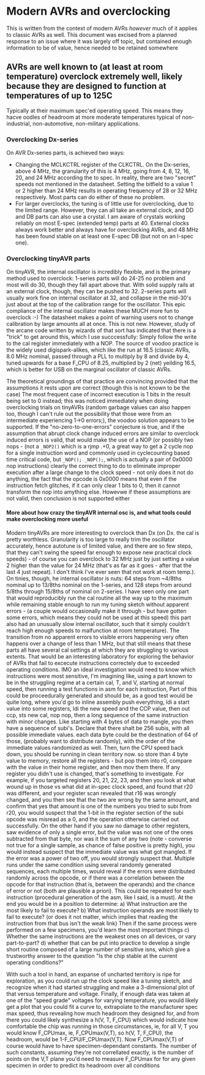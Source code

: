 # Modern AVRs and overclocking
This is written from the context of modern AVRs *however* much of it applies to classic AVRs as well. This document was excised from a planned response to an issue where it was largely off topic, but contained enough information to be of value, hence needed to be retained somewhere

## AVRs are well known to (at least at room temperature) overclock extremely well, likely because they are designed to function at temperatures of up to 125C
Typically at their maximum spec'ed operating speed. This means they hacve oodles of headroom at more moderate temperatures typical of non-industrial, non-automotive, non-military applications.

### Overclocking Dx-series
On AVR Dx-series parts, is achieved two ways:
* Changing the MCLKCTRL register of the CLKCTRL. On the Dx-series, above 4 MHz, the granularity of this is 4 MHz, going from 4, 8, 12, 16, 20, and 24 MHz according the to spec. In reality, there are two "secret" speeds not mentioned in the datasheet. Setting the bitfield to a value 1 or 2 higher than 24 MHz results in operating frequency of 28 or 32 MHz respectively. Most parts can do either of these no problem.
* For larger overclocks, the tuning is of little use for overclocking, due to the limited range. However, they can all take an external clock, and DD and DB parts can also use a crystal. I am aware of crystals working reliably on most E-spec (extended temp) parts at 40. External clocks always work better and always have for overclocking AVRs, and 48 MHz has been found stable on at least one E-spec DB (but not on an I-spec one).

### Overclocking tinyAVR parts
On tinyAVR, the internal oscillator is incredibly flexible, and is the primary method used to overclock: 1-series parts will do 24-25 no problem and most will do 30, though they fall apart above that. With solid supply rails at an external clock, though, they can be pushed to 32. 2-series parts will usually work fine on internal oscillator at 32, and collapse in the mid-30's just about at the top of the calibration range for the oscillator. This epic compliance of the internal oscillator makes these MUCH more fun to overclock :-)
The datasheet makes a point of warning users not to change calibration by large amounts all at once. This is not new. However, study of the arcane code written by wizards of that sort has indicated that there is a "trick" to get around this, which I use succcessfully: Simply follow the write to the cal register immediately with a NOP. The source of voodoo practice is the widely used digispark-alikes, which like the run at 16.5 (classic AVRs, 8.0 MHz nominal, passed through a PLL to multiply by 8 and divide by 4, tuned upwards for a base F_CPU of 8.25, multiplied by 2 (net) yeilding 16.5, which is better for USB on the marginal oscillator of classic AVRs. 

The theoretical groundings of that practice are convincing provided that the assumptions it rests upon are correct (though this is not known to be the case) The most frequent case of incorrect execution is 1 bits in the result being set to 0 instead; this was noticed immediately when doing overclocking trials on tinyAVRs  (random garbage values can also happen too, though I can't rule out the possibility that those were from an intermediate experiencing 1->0 errors;), the voodoo solution appears to be supported. If the "no-zero-to-one-errors" conjecture is true, and if the assumption that abrupt clock change induced errors are similar to overclock induced errors is valid, that would make the use of a NOP (or possibly two nops - (not a `_NOP2()` which is a rjmp .+0, a great way to get a 2 cycle nop for a single instruction word and commonly used in cyclecounting based time critical code, but `_NOP(); _NOP();`, which is actually a pair of 0x0000 nop instructions) clearly the correct thing to do to eliminate improper execution after a large change to the clock speed - not only does it not do anything, the fact that the opcode is 0x0000 means that even if the instruction fetch glitches, if it can only clear 1 bits to 0, then it cannot transform the nop into amything else. Howevwe if these assumptions are not valid, then conclusion is not supported either

#### More about how crazy the tinyAVR internal osc is, and what tools could make overclocking more useful
Modern tinyAVRs are more interesting to overclock than Dx (on Dx. the cal is pretty worthless. Granularity is too large to really trim the oscillator accurately, hence autotune is of limited value, and there are so few steps, that they can't swing the speed far enough to expose new practical clock speeds) - of course  you can overclock to 32 MHz just by just setting a value 2 higher than the value for 24 MHz (that's as far as it goes - after that the last 4 just repeat). I don't think I've ever seen that not work at room temp.). On tinies, though, he internal oscillator is nuts: 64 steps from ~4/8ths nominal up to 13/8ths nominal on the 1-series, and 128 steps from around 5/8ths through 15/8ths of nominal on 2-series. I have seen only one part that would reproducibly run the cal routine all the way up to the maximum while remaining stable enough to run my tuning sketch without apparent errors - (a couple would occasionally make it through - but have gotten some errors, which means they could not be used at this speed) this part also had an unusually slow internal oscillator, such that it simply couldn't reach high enough speeds to malfunction at room temperature). The transition from no apparent errors to visible errors happening very often happens over a change of less than 1 MHz, but that still means that these parts all have several cal settings at which they are struggling to various extents. That would be an interesting laboratory for exploring the behavior of AVRs that fail to excecute instructions correctely due to exceeded operating conditions. IMO an ideal investigation would need to know which instructions were most sensitive, I'm imagining like, using a part known to be in the struggling regime at a certain cal, T, and V, starting at normal speed, then running a test functions in asm for each instruction, Part of this could be proceedurally generated and should be, as a good test would be quite long, where you'd go to inline assembly push everything, ldi a start value into some registers, ldi the new speed and the CCP value, then out ccp, sts new cal, nop nop, then a long sequence of the same instruction with minor changes. Like starting with 4 bytes of data to mangle, you then have a sequence of subi's. Declare that there shalt be 256 subis, with all possible immediate values. each data byte could be the destination of 64 of those, (probably want to distribute randomly), with the order of the immediate values randomized as well. Then, turn the CPU speed back down, you should be running in clean territory now. so store than 4 byte value to memory, restore all the registers - but pop them into r0, compare with the value in their home register, and then mov them there. If any register you didn't use is changed, that's something to investigate. For example, if you targeted registers 20, 21, 22, 23, and then you look at what wound up in those vs what did at in-spec clock speed, and found that r20 was different, and your register scan revealed that r16 was wrongly changed, and you then see that the two are wrong by the same amount, and confirm that yes that amount is one of the numbers you tried to subi from r20, you would suspect that the 1-bit in the register section of the subi opcode was misread as a 0, and the operation otherwise carried out successfully. On the other hand if you saw no damage to other registers, saw evidence of only a single error, but the value was not one of the ones subtracted from that byte, nor was it the sum of any two (note - converse not true for a single sample, as chance of false positive is pretty high), you would instead suspect that the immediate value was what got mangled. If the error was a power of two off, you would strongly suspect that. Multiple runs under the same condition using several randomly generated sequences, each multiple times, would reveal if the errors were distributed randomly across the opcode, or if there was a correlation between the opcode for that instruction (that is, between the operands) and the chance of error or not (both are plausible a priori). This could be repeated for each instruction (procedural generation of the asm, like I said, is a must). At the end you would be in a position to determine: 
a) What instruction are the most likely to fail to execute?
b) What instruction operands are most likely to fail to execute? (or does it not matter, which implies that reading the instruction from that bus isn't the weak link) 
Then if the same process were performed on a few specimens, you'd learn the most important things
c) Whether the same instructions are the weakest ones on all devices, or vary part-to-part?
d) whether that can be put into practice to develop a single short routine composed of a large number of sensitive isns, which give a trustworthy answer to the question "Is the chip stable at the current operating conditions?"

With such a tool in hand, an expanse of uncharted territory is ripe for exploration, as you could run up the clock speed like a tuning sketch, and recognize when it had started struggling and make a 3-dimensional plot of that versus temperature and voltage. Finally, if enough data was taken at one of the "speed grade" voltages for varying temperature, you would likely get a plot that you could fit a curve to, extrapolate to the manufacturer spec max speed, thus revealing how much headroom they designed for, and from there you could likely synthesize a h(V, T, F_CPU) which would indicate how comfortable the chip was running in those circumstances, ie, for all V, T you would know F_CPUmax, ie, F_CPUmax(V,T), so h(V, T, F_CPU), the headroom, would be 1-F_CPU/F_CPUmax(V,T). Now F_CPUmax(V,T) of course would have to have specimen-dependant constants. The number of such constants, assuming they're not correllated exactly, is the number of points on the V,T plane you'd need to measure F_CPUmax for for any given specimen in order to predict its headroom over all conditions 


